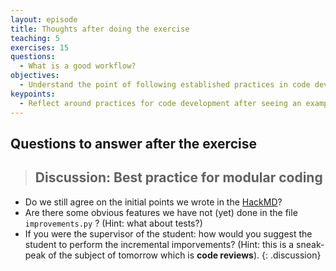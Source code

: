 ```yaml
---
layout: episode
title: Thoughts after doing the exercise
teaching: 5
exercises: 15
questions:
  - What is a good workflow?
objectives:
  - Understand the point of following established practices in code development
keypoints:
  - Reflect around practices for code development after seeing an example.
---
```



## Questions to answer **after** the exercise

> ## Discussion: Best practice for modular coding
>
>
- Do we still agree on the initial points we wrote in the [HackMD](https://hackmd.io/GjKgLZ5jRYGPAbuPkCfGtw)?
- Are there some obvious features we have not (yet) done in the file `improvements.py` ? (Hint: what about tests?)
- If you were the supervisor of the student:  how would you suggest the student to perform the incremental imporvements? (Hint: this is a sneak-peak of the subject of tomorrow which is **code reviews**).
{: .discussion}

